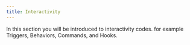 ```yaml
---
title: Interactivity
---
```


In this section you will be introduced to interactivity codes. for example Triggers, Behaviors, Commands, and Hooks.
